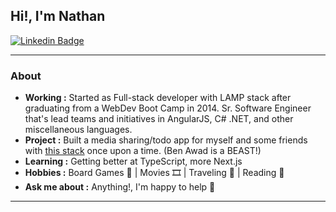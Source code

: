 
## Hi!, I'm Nathan 

[![Linkedin Badge](https://img.shields.io/badge/-Nathan_Atkinson-blue?style=flat-square&logo=Linkedin&logoColor=white&link=https://www.linkedin.com/in/nathan-atkinson-se/)](https://www.linkedin.com/in/nathan-atkinson-se/)

---------------------------------------------------------------------------------------------------------------------------------------------------------------------------------

### About
-  **Working :** Started as Full-stack developer with LAMP stack after graduating from a WebDev Boot Camp in 2014. Sr. Software Engineer that's lead teams and initiatives in AngularJS, C# .NET, and other miscellaneous languages.
-  **Project :** Built a media sharing/todo app for myself and some friends with [this stack](https://www.youtube.com/watch?v=I6ypD7qv3Z8) once upon a time.  (Ben Awad is a BEAST!)
-  **Learning :** Getting better at TypeScript, more Next.js
-  **Hobbies :** Board Games 🎲 | Movies 🎞️‍ | Traveling 🚐 | Reading 📖
-  **Ask me about :** Anything!, I'm happy to help 💭

---------------------------------------------------------------------------------------------------------------------------------------------------------------------------------
